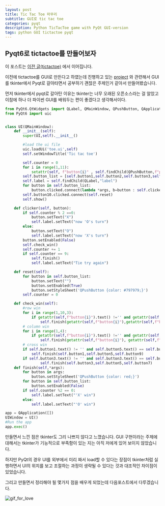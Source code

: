 ```yaml
---
layout: post
title: Tic Tac Toe 마무리
subtitle: GUI로 tic tac toe
categories: pyqt
description: Python TicTacToe game with PyQt GUI-version
tags: python GUI tictactoe pyqt
---
```


## Pyqt6로 tictactoe를 만들어보자
이 포스트는 [이전 글(tictactoe)](https://code-y-learner.github.io/python/2022/10/08/Python-tictactoe.html) 에서 이어집니다.

이전에 tictactoe를 GUI로 만든다고 하였는데 진행하고 있는 [project](https://code-y-learner.github.io/flask/2022/10/13/making-todolist-website.html) 와 관련해서 GUI를 tkinter에서 Pyqt로 갈아타면서 공부하기 괜찮은 주제인거 같아서 만들어봤습니다.

먼저 tkinter에서 pyqt로 갈아탄 이유는 tkinter는 너무 오래된 오픈소스라는 걸 알았고 이참에 하나 더 파이썬 GUI를 배워두는 편이 좋겠다고 생각해서이다.

```python
from PyQt6.QtWidgets import QLabel, QMainWindow, QPushButton, QApplication
from PyQt6 import uic


class UI(QMainWindow):
    def __init__(self):
        super(UI,self).__init__()

        #load the ui file
        uic.loadUi('toe.ui',self)
        self.setWindowTitle('Tic tac toe')

        self.counter = 0
        for i in range(1,11):
            setattr(self, f"button{i}" , self.findChild(QPushButton,f"pushButton_{i}"))
        self.button_list = [self.button1,self.button2,self.button3,self.button4,self.button5,self.button6,self.button7,self.button8,self.button9]
        self.label = self.findChild(QLabel,"label")
        for button in self.button_list:
            button.clicked.connect(lambda *args, b=button : self.clicker(b))
        self.button10.clicked.connect(self.reset)
        self.show()

    def clicker(self, button):
        if self.counter % 2 ==0:
            button.setText("X")
            self.label.setText("now 'O's turn")
        else:
            button.setText("O")
            self.label.setText("now 'X's turn")
        button.setEnabled(False)
        self.check_win()
        self.counter += 1
        if self.counter == 9:
            self.finish()
            self.label.setText("Tie try again")

    def reset(self):
        for button in self.button_list:
            button.setText("")
            button.setEnabled(True)
            button.setStyleSheet('QPushButton {color: #797979;}')
        self.counter = 0

    def check_win(self):
        #row win
        for i in range(1,10,3):
            if getattr(self,f"button{i}").text() !='' and getattr(self,f"button{i}").text() == getattr(self,f"button{i+1}").text() == getattr(self,f"button{i+2}").text():
                self.finish(getattr(self,f"button{i}"),getattr(self,f"button{i+1}"),getattr(self,f"button{i+2}"))
        # column win
        for i in range(1,4):
            if getattr(self,f"button{i}").text() !='' and getattr(self,f"button{i}").text() == getattr(self,f"button{i+3}").text() == getattr(self,f"button{i+6}").text():
                self.finish(getattr(self,f"button{i}"), getattr(self,f"button{i+3}"), getattr(self,f"button{i+6}"))
        # cross win
        if self.button1.text() != '' and self.button5.text() == self.button1.text() == self.button9.text():
            self.finish(self.button1,self.button5,self.button9)
        if self.button3.text() != '' and self.button3.text() == self.button5.text() == self.button7.text():
                self.finish(self.button3,self.button5,self.button7)
    def finish(self,*args):
        for button in args:
            button.setStyleSheet('QPushButton {color: red;}')
        for button in self.button_list:
            button.setEnabled(False)
        if self.counter %2 == 0:
            self.label.setText("'X' win")
        else:
            self.label.setText("'O' win")

app = QApplication([])
UIWindow = UI()
#Run the app
app.exec()
```
만들면서 느낀 점은 tkinter도 그리 나쁘지 않다고 느꼈습니다. GUI 구현이라는 주제에 대해서는 tkinter가 기능적으로 부족함이 있는 지는 아직 저에게 있어 보이지 않았습니다.

하지만 PyQt의 경우 UI를 외부에서 미리 짜서 load할 수 있다는 장점이 tkinter처럼 실행하면서 UI의 위치를 보고 조절하는 과정이 생략될 수 있다는 것과 대조적인 차이점이 있었습니다.

그리고 만들면서 정리해야 될 몇가지 점을 배우게 되었는데 다음포스트에서 다루겠습니다.



![gif_for_love](https://media.giphy.com/media/S9oNGC1E42VT2JRysv/giphy.gif)


